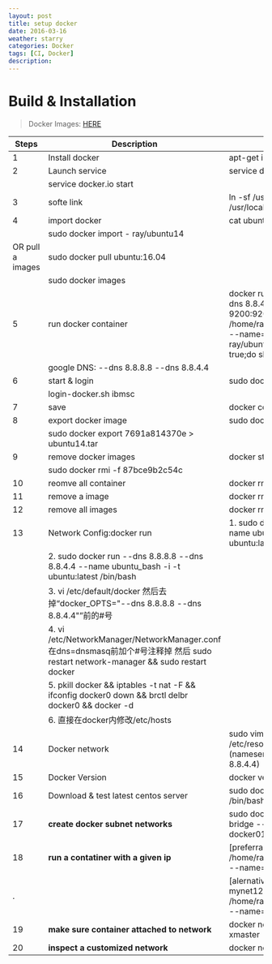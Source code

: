 ```yaml
---
layout: post
title: setup docker
date: 2016-03-16
weather: starry
categories: Docker
tags: [CI, Docker]
description: 
---
```


# Build & Installation

> Docker Images: [HERE](https://hub.docker.com/search/?isAutomated=0&isOfficial=0&page=1&pullCount=0&q=trinitycore&starCount=0)

Steps|Description|Commands
---|---|---
1|Install docker| apt-get install docker.io
2|Launch service| service docker.io status
|| service docker.io start
3|softe link| ln -sf /usr/bin/docker.io /usr/local/bin/docker
4|import docker| cat ubuntu14.tar 
|| sudo docker import - ray/ubuntu14
|OR pull a images| sudo docker pull ubuntu:16.04
||sudo docker images
5|run docker container| docker run -d  --dns 8.8.8.8 --dns 8.8.4.4  -p 80:80 -p 9200:9200 -p 50000:50000 -v /home/ray/www:/home/ray/www --name=ibmsc -h SC ray/ubuntu14 /bin/bash -c "while true;do sleep 1000; done"
|| google DNS: --dns 8.8.8.8 --dns 8.8.4.4
6| start & login|sudo docker start ibmsc
|| login-docker.sh ibmsc
7|save| docker commit wow wowserver
8|export docker image| sudo docker ps -a
||sudo docker export 7691a814370e > ubuntu14.tar
9|remove docker images| docker stop $(docker ps -a -q)
|| sudo docker rmi -f 87bce9b2c54c
10|reomve all container|docker rm $(docker ps -a -q)
11|remove a image| docker rmi <image id>
12|remove all images|docker rmi $(docker images -q)
13|Network Config:docker run|1. sudo docker run --net:host --name ubuntu_bash -i -t ubuntu:latest /bin/bash 
||2. sudo docker run --dns 8.8.8.8 --dns 8.8.4.4 --name ubuntu_bash -i -t ubuntu:latest /bin/bash
||3. vi /etc/default/docker  然后去掉“docker_OPTS="--dns 8.8.8.8 --dns 8.8.4.4"”前的#号
||4. vi /etc/NetworkManager/NetworkManager.conf  在dns=dnsmasq前加个#号注释掉 然后 sudo restart network-manager && sudo restart docker
||5. pkill docker && iptables -t nat -F && ifconfig docker0 down && brctl delbr docker0 && docker -d
||6. 直接在docker内修改/etc/hosts
14|Docker network|sudo vim /etc/resolvconf/resolv.conf.d/base (nameserver 8.8.8.8 nameserver 8.8.4.4)
15|Docker Version|docker version
16|Download & test latest centos server|sudo docker run -i -t centos /bin/bash
17|**create docker subnet networks**| sudo docker network create -d bridge --subnet 172.25.0.0/16 docker01
18|**run a contatiner with a given ip**|[preferrable] docker run -v /home/ray:/home/ray -h xmaster --name=xmaster -it ubuntu bash 
.| |[alernative]sudo docker run --net mynet123 --ip 172.18.0.22 -v /home/ray:/home/ray -h xmaster --name=xmaster -it ubuntu bash
19|**make sure container attached to network**|docker network connect docker01 xmaster
20|**inspect a customized network**|docker network inspect xmaster

